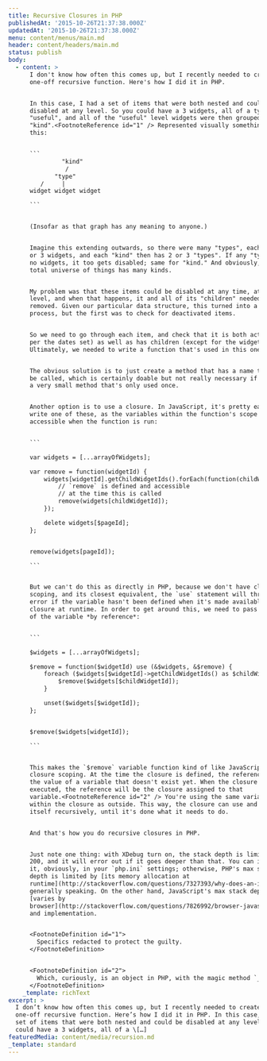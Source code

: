 ```yaml
---
title: Recursive Closures in PHP
publishedAt: '2015-10-26T21:37:38.000Z'
updatedAt: '2015-10-26T21:37:38.000Z'
menu: content/menus/main.md
header: content/headers/main.md
status: publish
body:
  - content: >
      I don't know how often this comes up, but I recently needed to create a
      one-off recursive function. Here's how I did it in PHP.


      In this case, I had a set of items that were both nested and could be
      disabled at any level. So you could have a 3 widgets, all of a type
      "useful", and all of the "useful" level widgets were then grouped by
      "kind".<FootnoteReference id="1" /> Represented visually something like
      this:


      ```
               "kind"
                /
             "type"
         /     |     
      widget widget widget

      ```


      (Insofar as that graph has any meaning to anyone.)


      Imagine this extending outwards, so there were many "types", each with 2
      or 3 widgets, and each "kind" then has 2 or 3 "types". If any "type" has
      no widgets, it too gets disabled; same for "kind." And obviously, the
      total universe of things has many kinds.


      My problem was that these items could be disabled at any time, at any
      level, and when that happens, it and all of its "children" needed to be
      removed. Given our particular data structure, this turned into a 3 step
      process, but the first was to check for deactivated items.


      So we need to go through each item, and check that it is both active (as
      per the dates set) as well as has children (except for the widget level).
      Ultimately, we needed to write a function that's used in this one context.


      The obvious solution is to just create a method that has a name that could
      be called, which is certainly doable but not really necessary if you have
      a very small method that's only used once.


      Another option is to use a closure. In JavaScript, it's pretty easy to
      write one of these, as the variables within the function's scope are
      accessible when the function is run:


      ```

      var widgets = [...arrayOfWidgets];

      var remove = function(widgetId) {
          widgets[widgetId].getChildWidgetIds().forEach(function(childWidgetId) {
              // `remove` is defined and accessible
              // at the time this is called
              remove(widgets[childWidgetId]);
          });

          delete widgets[$pageId];
      };


      remove(widgets[pageId]);

      ```


      But we can't do this as directly in PHP, because we don't have closure
      scoping, and its closest equivalent, the `use` statement will throw an
      error if the variable hasn't been defined when it's made available to the
      closure at runtime. In order to get around this, we need to pass the name
      of the variable *by reference*:


      ```

      $widgets = [...arrayOfWidgets];

      $remove = function($widgetId) use (&$widgets, &$remove) {
          foreach ($widgets[$widgetId]->getChildWidgetIds() as $childWidgetId) {
              $remove($widgets[$childWidgetId]);
          }

          unset($widgets[$widgetId]);
      };


      $remove($widgets[widgetId]);

      ```


      This makes the `$remove` variable function kind of like JavaScript's
      closure scoping. At the time the closure is defined, the reference is to
      the value of a variable that doesn't exist yet. When the closure is
      executed, the reference will be the closure assigned to that
      variable.<FootnoteReference id="2" /> You're using the same variable
      within the closure as outside. This way, the closure can use and call
      itself recursively, until it's done what it needs to do.


      And that's how you do recursive closures in PHP.


      Just note one thing: with XDebug turn on, the stack depth is limited to
      200, and it will error out if it goes deeper than that. You can increase
      it, obviously, in your `php.ini` settings; otherwise, PHP's max stack
      depth is limited by [its memory allocation at
      runtime](http://stackoverflow.com/questions/7327393/why-does-an-infinitely-recursive-function-in-php-cause-a-segfault),
      generally speaking. On the other hand, JavaScript's max stack depth
      [varies by
      browser](http://stackoverflow.com/questions/7826992/browser-javascript-stack-size-limit)
      and implementation.


      <FootnoteDefinition id="1">
        Specifics redacted to protect the guilty.
      </FootnoteDefinition>


      <FootnoteDefinition id="2">
        Which, curiously, is an object in PHP, with the magic method `__invoke` defined as the closure.
      </FootnoteDefinition>
    _template: richText
excerpt: >
  I don’t know how often this comes up, but I recently needed to create a
  one-off recursive function. Here’s how I did it in PHP. In this case, I had a
  set of items that were both nested and could be disabled at any level. So you
  could have a 3 widgets, all of a \[…]
featuredMedia: content/media/recursion.md
_template: standard
---
```


